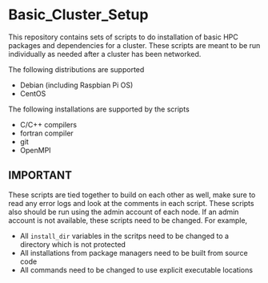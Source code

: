# Basic_Cluster_Setup
This repository contains sets of scripts to do installation of basic HPC packages and dependencies for a cluster. These scripts are meant to be run individually as needed after a cluster has been networked.

The following distributions are supported
 - Debian (including Raspbian Pi OS)
 - CentOS

The following installations are supported by the scripts
- C/C++ compilers
- fortran compiler
- git
- OpenMPI

## IMPORTANT
These scripts are tied together to build on each other as well, make sure to read any error logs and look at the comments in each script. These scripts also should be run using the admin account of each node. If an admin account is not available, these scripts need to be changed. For example,
 - All ```install_dir``` variables in the scritps need to be changed to a directory which is not protected
 - All installations from package managers need to be built from source code
 - All commands need to be changed to use explicit executable locations